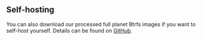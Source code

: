 ## Self-hosting

You can also download our processed full planet Btrfs images if you want to self-host yourself. Details can be found on [GitHub](https://github.com/hyperknot/openfreemap).
